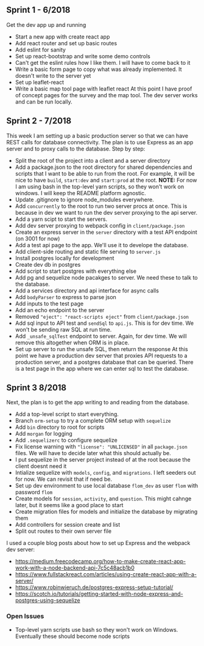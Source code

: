 ## Sprint 1 - 6/2018
Get the dev app up and running
* Start a new app with create react app
* Add react router and set up basic routes
* Add eslint for sanity
* Set up react-bootstrap and write some demo controls
* Can't get the eslint rules how I like them. I will have to come back to it
* Write a basic form page to copy what was already implemented. It doesn't write to the server yet
* Set up leaflet-react
* Write a basic map tool page with leaflet react
At this point I have proof of concept pages for the survey and the map tool. The dev server works and can be run locally.

## Sprint 2 - 7/2018
This week I am setting up a basic production server so that we can have REST calls for database connectivity.
The plan is to use Express as an app server and to proxy calls to the database. Step by step:
* Split the root of the project into a client and a server directory
* Add a package.json to the root directory for shared dependencies and scripts that I want 
to be able to run from the root. For example, it will be nice to have `build`, `start:dev` and `start:prod`
at the root. **NOTE:** For now I am using bash in the top-level yarn scripts, so they won't
work on windows. I will keep the README platform agnostic.
* Update .gitignore to ignore node_modules everywhere.
* Add `concurrently` to the root to run two server procs at once. This is because in dev
we want to run the dev server proxying to the api server.
* Add a yarn scipt to start the servers.
* Add dev server proxying to webpack config in `client/package.json`
* Create an express server in the `server` directory with a test API endpoint (on 3001 for now)
* Add a test api page to the app. We'll use it to develope the database.
* Add client-side routing and static file serving to `server.js`
* Install postgres locally for development
* Create dev db in postgres
* Add script to start postgres with everything else
* Add pg and sequelize node pacakges to server. We need these to talk to the database.
* Add a services directory and api interface for async calls
* Add `bodyParser` to express to parse json
* Add inputs to the test page 
* Add an echo endpoint to the server
* Removed `"eject": "react-scripts eject"` from `client/package.json`
* Add sql input to API test and `sendSql` to `api.js`. This is for dev time. We won't be sending raw SQL at run time.
* Add `_unsafe_sqlTest` endpoint to server. Again, for dev time. We will remove this altogether when ORM is in place.
* Set up server to run the unsafe SQL, then return the response
At this point we have a production dev server that proxies API requests to a production server, and a postgres database that can be queried.
There is a test page in the app where we can enter sql to test the database.

## Sprint 3 8/2018
Next, the plan is to get the app writing to and reading from the database.
* Add a top-level script to start everything.
* Branch `orm-setup` to try a complete ORM setup with `sequelize`
* Add `bin` directory to root for scripts 
* Add `morgan` for logging
* Add `.sequelizerc` to configure sequelize
* Fix license warning with `"license": "UNLICENSED"` in all `package.json` files. We will have to decide later what this should actually be.
* I put sequelize in the server project instead of at the root because the client doesnt need it
* Intialize sequelize with `models`, `config`, and `migrations`. I left seeders out for now. We can revisit that if need be.
* Set up dev environment to use local database `flom_dev` as user `flom` with password `flom`
* Create models for `session`, `activity`, and `question`. This might cahnge later, but it seems like a good place to start
* Create migration files for models and initialize the database by migrating them
* Add controllers for session create and list
* Split out routes to their own server file

I used a couple blog posts about how to set up Express and the webpack dev server:
* https://medium.freecodecamp.org/how-to-make-create-react-app-work-with-a-node-backend-api-7c5c48acb1b0
* https://www.fullstackreact.com/articles/using-create-react-app-with-a-server/
* https://www.robinwieruch.de/postgres-express-setup-tutorial/
* https://scotch.io/tutorials/getting-started-with-node-express-and-postgres-using-sequelize

### Open Issues
* Top-level yarn scripts use bash so they won't work on Windows. Eventually these should
become node scripts